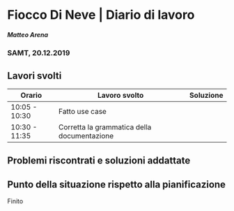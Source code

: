 # Fiocco Di Neve | Diario di lavoro
##### Matteo Arena
### SAMT, 20.12.2019

## Lavori svolti


|Orario        |Lavoro svolto                               |Soluzione|
|--------------|--------------------------------------------|---------|
|10:05 - 10:30| Fatto use case||
|10:30 - 11:35| Corretta la grammatica della documentazione||


## Problemi riscontrati e soluzioni addattate
## Punto della situazione rispetto alla pianificazione
Finito